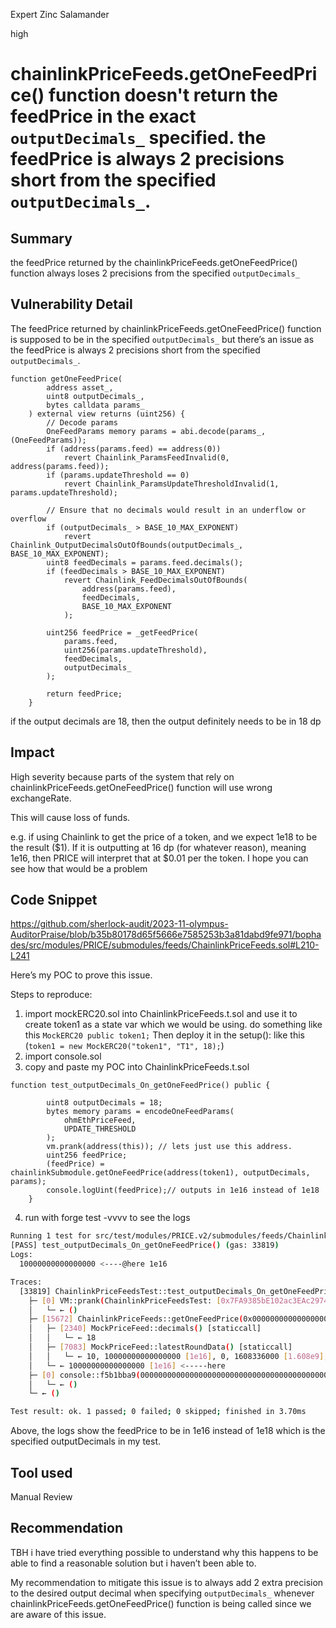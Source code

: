 Expert Zinc Salamander

high

# chainlinkPriceFeeds.getOneFeedPrice() function doesn't return the feedPrice  in the exact `outputDecimals_` specified. the feedPrice is always 2 precisions short from the specified `outputDecimals_`.

## Summary
the feedPrice returned by the chainlinkPriceFeeds.getOneFeedPrice() function always loses 2 precisions from the specified `outputDecimals_`
## Vulnerability Detail
The feedPrice returned by chainlinkPriceFeeds.getOneFeedPrice() function is supposed to be in the specified `outputDecimals_` but there’s an issue as the feedPrice is always 2 precisions short from the specified `outputDecimals_`.
```solidity
function getOneFeedPrice(
        address asset_,
        uint8 outputDecimals_,
        bytes calldata params_
    ) external view returns (uint256) {
        // Decode params
        OneFeedParams memory params = abi.decode(params_, (OneFeedParams));
        if (address(params.feed) == address(0))
            revert Chainlink_ParamsFeedInvalid(0, address(params.feed));
        if (params.updateThreshold == 0)
            revert Chainlink_ParamsUpdateThresholdInvalid(1, params.updateThreshold);

        // Ensure that no decimals would result in an underflow or overflow
        if (outputDecimals_ > BASE_10_MAX_EXPONENT)
            revert Chainlink_OutputDecimalsOutOfBounds(outputDecimals_, BASE_10_MAX_EXPONENT);
        uint8 feedDecimals = params.feed.decimals();
        if (feedDecimals > BASE_10_MAX_EXPONENT)
            revert Chainlink_FeedDecimalsOutOfBounds(
                address(params.feed),
                feedDecimals,
                BASE_10_MAX_EXPONENT
            );

        uint256 feedPrice = _getFeedPrice(
            params.feed,
            uint256(params.updateThreshold),
            feedDecimals,
            outputDecimals_
        );

        return feedPrice;
    }
```
if the output decimals are 18, then the output definitely needs to be in 18 dp 
## Impact
High severity because parts of the system that rely on chainlinkPriceFeeds.getOneFeedPrice() function will use wrong exchangeRate.

This will cause loss of funds.

 
e.g. if using Chainlink to get the price of a token, and we  expect 1e18 to be the result ($1). If it is outputting at 16 dp (for whatever reason), meaning 1e16, then PRICE will interpret that at $0.01 per the token. I hope you can see how that would be a problem

## Code Snippet
https://github.com/sherlock-audit/2023-11-olympus-AuditorPraise/blob/b35b80178d65f5666e7585253b3a81dabd9fe971/bophades/src/modules/PRICE/submodules/feeds/ChainlinkPriceFeeds.sol#L210-L241

Here’s my POC to prove this issue.

Steps to reproduce:

1. import mockERC20.sol into ChainlinkPriceFeeds.t.sol and use it to create token1 as a state var which we would be using. do something like this `MockERC20 public token1;` Then deploy it in the setup(): like this (`token1 = new MockERC20("token1", "T1", 18);`)
2. import console.sol
3. copy and paste my POC into ChainlinkPriceFeeds.t.sol
```solidity
function test_outputDecimals_On_getOneFeedPrice() public {
       
        uint8 outputDecimals = 18;
        bytes memory params = encodeOneFeedParams(
            ohmEthPriceFeed,
            UPDATE_THRESHOLD
        );
        vm.prank(address(this)); // lets just use this address.
        uint256 feedPrice;
        (feedPrice) = chainlinkSubmodule.getOneFeedPrice(address(token1), outputDecimals, params);
        console.logUint(feedPrice);// outputs in 1e16 instead of 1e18 
    }
```

4. run with forge test -vvvv to see the logs

```bash
Running 1 test for src/test/modules/PRICE.v2/submodules/feeds/ChainlinkPriceFeeds.t.sol:ChainlinkPriceFeedsTest
[PASS] test_outputDecimals_On_getOneFeedPrice() (gas: 33819)
Logs:
  10000000000000000 <----@here 1e16 

Traces:
  [33819] ChainlinkPriceFeedsTest::test_outputDecimals_On_getOneFeedPrice()
    ├─ [0] VM::prank(ChainlinkPriceFeedsTest: [0x7FA9385bE102ac3EAc297483Dd6233D62b3e1496])
    │   └─ ← ()
    ├─ [15672] ChainlinkPriceFeeds::getOneFeedPrice(0x0000000000000000000000000000000000000000, 18, 0x0000000000000000000000005991a2df15a8f6a256d3ec51e99254cd3fb576a90000000000000000000000000000000000000000000000000000000000000064000000000000000000000000c7183455a4c133ae270771860664b6b7ec320bb10000000000000000000000000000000000000000000000000000000000000064) [staticcall]
    │   ├─ [2340] MockPriceFeed::decimals() [staticcall]
    │   │   └─ ← 18
    │   ├─ [7083] MockPriceFeed::latestRoundData() [staticcall]
    │   │   └─ ← 10, 10000000000000000 [1e16], 0, 1608336000 [1.608e9], 10
    │   └─ ← 10000000000000000 [1e16] <-----here
    ├─ [0] console::f5b1bba9(000000000000000000000000000000000000000000000000002386f26fc10000) [staticcall]
    │   └─ ← ()
    └─ ← ()

Test result: ok. 1 passed; 0 failed; 0 skipped; finished in 3.70ms
```
Above, the logs show the feedPrice to be in 1e16 instead of 1e18 which is the specified outputDecimals in my test.
## Tool used

Manual Review

## Recommendation
TBH i have tried everything possible to understand why this happens to be able to find a reasonable solution but i haven’t been able to.

My recommendation to mitigate this issue is to always add 2 extra precision to the desired output decimal when specifying `outputDecimals_` whenever chainlinkPriceFeeds.getOneFeedPrice() function is being called since we are aware of this issue.